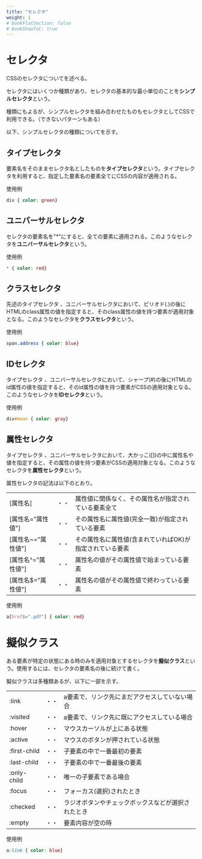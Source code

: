 ```yaml
---
title: "セレクタ"
weight: 1
# bookFlatSection: false
# bookShowToC: true
---
```


# セレクタ

CSSのセレクタについてを述べる。

セレクタにはいくつか種類があり、セレクタの基本的な最小単位のことを**シンプルセレクタ**という。

種類にもよるが、シンプルセレクタを組み合わせたものもセレクタとしてCSSで利用できる。（できないパターンもある）

以下、シンプルセレクタの種類についてを示す。


## タイプセレクタ

要素名をそのままセレクタ名としたものを**タイプセレクタ**という。タイプセレクタを利用すると、指定した要素名の要素全てにCSSの内容が適用される。

<!--
例えば以下のCSSをこのページに適用させてみる。

```css
div { color: green}
```

すると、以下のHTMLが

```
<p>p要素</p>
<div>div要素</div>
```

以下のように表示される。

<hr>
<p>p要素</p>
<div>div要素</div>
<hr>
-->

使用例

```css
div { color: green}
```

## ユニバーサルセレクタ

セレクタの要素名を"*"にすると、全ての要素に適用される。このようなセレクタを**ユニバーサルセレクタ**という。

使用例

```css
* { color: red}
```


## クラスセレクタ

先述のタイプセレクタ 、ユニバーサルセレクタにおいて、ピリオド(.)の後にHTMLのclass属性の値を指定すると、そのclass属性の値を持つ要素が適用対象となる。このようなセレクタを**クラスセレクタ**という。

使用例

```css
span.address { color: blue}
```

## IDセレクタ

タイプセレクタ 、ユニバーサルセレクタにおいて、シャープ(#)の後にHTMLのid属性の値を指定すると、そのid属性の値を持つ要素がCSSの適用対象となる。このようなセレクタを**IDセレクタ**という。

使用例

```css
div#mean { color: gray}
```


## 属性セレクタ

タイプセレクタ 、ユニバーサルセレクタにおいて、大かっこ([])の中に属性名や値を指定すると、その属性の値を持つ要素がCSSの適用対象となる。このようなセレクタを**属性セレクタ**という。

属性セレクタの記法は以下のとおり。

<table style="border:none;">
    <tr>
        <td style="border:none;">[属性名]</td>
        <td style="border:none;">・・</td>
        <td style="border:none;">属性値に関係なく、その属性名が指定されている要素全て</td>
    </tr>
    <tr>
        <td style="border:none;">[属性名="属性値"]</td>
        <td style="border:none;">・・</td>
        <td style="border:none;">その属性名に属性値(完全一致)が指定されている要素</td>
    </tr>
    <tr>
        <td style="border:none;">[属性名~="属性値"]</td>
        <td style="border:none;">・・</td>
        <td style="border:none;">その属性名に属性値(含まれていればOK)が指定されている要素</td>
    </tr>
    <tr>
        <td style="border:none;">[属性名^="属性値"]</td>
        <td style="border:none;">・・</td>
        <td style="border:none;">属性名の値がその属性値で始まっている要素</td>
    </tr>    
    <tr>
        <td style="border:none;">[属性名$="属性値"]</td>
        <td style="border:none;">・・</td>
        <td style="border:none;">属性名の値がその属性値で終わっている要素</td>
    </tr>
</table>

使用例

```css
a[href$=".pdf"] { color: red}
```

# 擬似クラス

ある要素が特定の状態にある時のみを適用対象とするセレクタを**擬似クラス**という。使用するには、セレクタの要素名の後に続けて書く。

擬似クラスは多種類あるが、以下に一部を示す。

<table style="border:none;">
    <tr>
        <td style="border:none;">:link</td>
        <td style="border:none;">・・</td>
        <td style="border:none;">a要素で、リンク先にまだアクセスしていない場合</td>
    </tr>
    <tr>
        <td style="border:none;">:visited</td>
        <td style="border:none;">・・</td>
        <td style="border:none;">a要素で、リンク先に既にアクセスしている場合</td>
    </tr>
    <tr>
        <td style="border:none;">:hover</td>
        <td style="border:none;">・・</td>
        <td style="border:none;">マウスカーソルが上にある状態</td>
    </tr>
    <tr>
        <td style="border:none;">:active</td>
        <td style="border:none;">・・</td>
        <td style="border:none;">マウスのボタンが押されている状態</td>
    </tr>    
    <tr>
        <td style="border:none;">:first-child</td>
        <td style="border:none;">・・</td>
        <td style="border:none;">子要素の中で一番最初の要素</td>
    </tr>    
    <tr>
        <td style="border:none;">:last-child</td>
        <td style="border:none;">・・</td>
        <td style="border:none;">子要素の中で一番最後の要素</td>
    </tr>    
    <tr>
        <td style="border:none;">:only-child</td>
        <td style="border:none;">・・</td>
        <td style="border:none;">唯一の子要素である場合</td>
    </tr>    
    <tr>
        <td style="border:none;">:focus</td>
        <td style="border:none;">・・</td>
        <td style="border:none;">フォーカス(選択)されたとき</td>
    </tr>    
    <tr>
        <td style="border:none;">:checked</td>
        <td style="border:none;">・・</td>
        <td style="border:none;">ラジオボタンやチェックボックスなどが選択されたとき</td>
    </tr>    
    <tr>
        <td style="border:none;">:empty</td>
        <td style="border:none;">・・</td>
        <td style="border:none;">要素内容が空の時</td>
    </tr>    
</table>

使用例

```css
a:link { color: blue}
```

